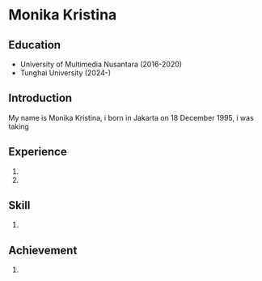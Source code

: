 # Monika Kristina

## Education 
- University of Multimedia Nusantara (2016-2020)
- Tunghai University (2024-)

## Introduction

My name is Monika Kristina, i born in Jakarta on 18 December 1995, i was taking 

## Experience

1.  
2.

## Skill

1. 

## Achievement 

1. 
